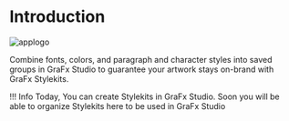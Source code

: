 # Introduction

![applogo](https://chilipublishdocs.imgix.net/logos/CHILI_LOGOS-Stylekits-1.svg)

Combine fonts, colors, and paragraph and character styles into saved groups in GraFx Studio to guarantee your artwork stays on-brand with GraFx Stylekits.

!!! Info
	Today, You can create Stylekits in GraFx Studio.
	Soon you will be able to organize Stylekits here to be used in GraFx Studio
